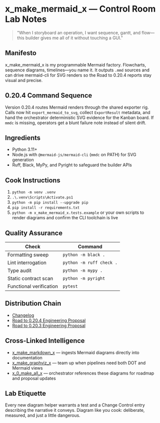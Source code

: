 # x_make_mermaid_x — Control Room Lab Notes

> "When I storyboard an operation, I want sequence, gantt, and flow—this builder gives me all of it without touching a GUI."

## Manifesto
x_make_mermaid_x is my programmable Mermaid factory. Flowcharts, sequence diagrams, timelines—you name it. It outputs `.mmd` sources and can drive mermaid-cli for SVG renders so the Road to 0.20.4 reports stay visual and precise.

## 0.20.4 Command Sequence
Version 0.20.4 routes Mermaid renders through the shared exporter rig. Calls now hit `export_mermaid_to_svg`, collect `ExportResult` metadata, and hand the orchestrator deterministic SVG evidence for the Kanban board. If `mmdc` is missing, operators get a blunt failure note instead of silent drift.

## Ingredients
- Python 3.11+
- Node.js with `@mermaid-js/mermaid-cli` (`mmdc` on PATH) for SVG generation
- Ruff, Black, MyPy, and Pyright to safeguard the builder APIs

## Cook Instructions
1. `python -m venv .venv`
2. `.\.venv\Scripts\Activate.ps1`
3. `python -m pip install --upgrade pip`
4. `pip install -r requirements.txt`
5. `python -m x_make_mermaid_x.tests.example` or your own scripts to render diagrams and confirm the CLI toolchain is live

## Quality Assurance
| Check | Command |
| --- | --- |
| Formatting sweep | `python -m black .`
| Lint interrogation | `python -m ruff check .`
| Type audit | `python -m mypy .`
| Static contract scan | `python -m pyright`
| Functional verification | `pytest`

## Distribution Chain
- [Changelog](./CHANGELOG.md)
- [Road to 0.20.4 Engineering Proposal](../x_0_make_all_x/Change%20Control/0.20.4/Road%20to%200.20.4%20Engineering%20Proposal.md)
- [Road to 0.20.3 Engineering Proposal](../x_0_make_all_x/Change%20Control/0.20.3/Road%20to%200.20.3%20Engineering%20Proposal.md)

## Cross-Linked Intelligence
- [x_make_markdown_x](../x_make_markdown_x/README.md) — ingests Mermaid diagrams directly into documentation
- [x_make_graphviz_x](../x_make_graphviz_x/README.md) — team up when pipelines need both DOT and Mermaid views
- [x_0_make_all_x](../x_0_make_all_x/README.md) — orchestrator references these diagrams for roadmap and proposal updates

## Lab Etiquette
Every new diagram helper warrants a test and a Change Control entry describing the narrative it conveys. Diagram like you cook: deliberate, measured, and just a little dangerous.
